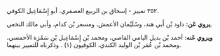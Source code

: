 ٣٥٢ تمييز - إسحاق بن الربيع العصفري، أبو إِسْمَاعِيل الكوفي.

**يروي عَن:** داود بْن أَبي هند، وسُلَيْمان الأعمش، ومسعر بْن كدام، وأبي مالك النخعي.

**ويروي عَنه:** أحمد بْن بديل اليامي القاضي، ومحمد بْن إِسْمَاعِيل بْن سَمُرَة الأحمسي، ومحمد بْن عُمَر بْن الوليد الكندي، الكوفيون (١) . وذكرناه للتمييز بينهما.